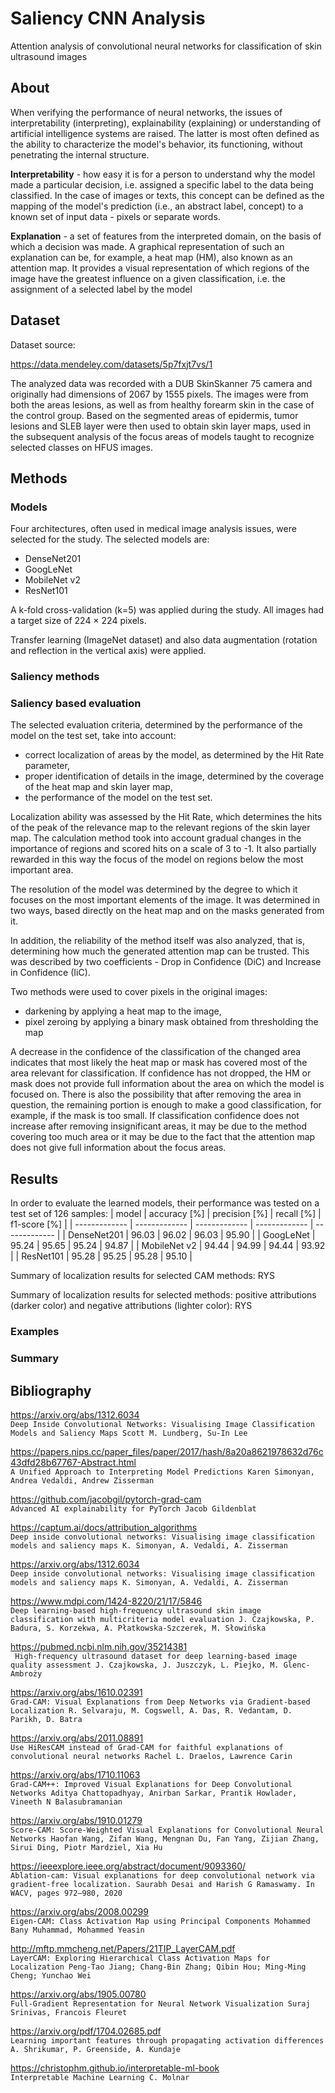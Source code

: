 # Saliency CNN Analysis
Attention analysis of convolutional neural networks for classification of skin ultrasound images

## About
When verifying the performance of neural networks, the issues of interpretability (interpreting), explainability (explaining) or understanding of artificial intelligence systems are raised. The latter is most often defined as the ability to characterize the model's behavior, its functioning, without penetrating the internal structure.

**Interpretability** - how easy it is for a person to understand why the model made a particular decision, i.e. assigned a specific label to the data being classified. In the case of images or texts, this concept can be defined as the mapping of the model's prediction (i.e., an abstract label, concept) to a known set of input data - pixels or separate words. 

**Explanation**  - a set of features from the interpreted domain, on the basis of which a decision was made. A graphical representation of such an explanation can be, for example, a heat map (HM), also known as an attention map. It provides a visual representation of which regions of the image have the greatest influence on a given classification, i.e. the assignment of a selected label by the model

## Dataset

Dataset source:

https://data.mendeley.com/datasets/5p7fxjt7vs/1

The analyzed data was recorded with a DUB SkinSkanner 75 camera and originally had dimensions of 2067 by 1555 pixels. The images were from both the areas lesions, as well as from healthy forearm skin in the case of the control group. Based on the segmented areas of epidermis, tumor lesions and SLEB layer were then used to obtain skin layer maps, used in the subsequent analysis of the focus areas of models taught to recognize selected classes on HFUS images.

## Methods

### Models

Four architectures, often used in medical image analysis issues, were selected for the study. The selected models are:
- DenseNet201
- GoogLeNet
- MobileNet v2 
- ResNet101

A k-fold cross-validation (k=5) was applied during the study. All images had a target size of 224 × 224 pixels. 

Transfer learning (ImageNet dataset) and also data augmentation (rotation and reflection in the vertical axis) were applied.

### Saliency methods


### Saliency based evaluation
The selected evaluation criteria, determined by the performance of the model on the test set, take into account:
- correct localization of areas by the model, as determined by the Hit Rate parameter,
- proper identification of details in the image, determined by the coverage of the heat map and skin layer map,
- the performance of the model on the test set.

Localization ability was assessed by the Hit Rate, which determines the hits of the peak of the relevance map to the relevant regions of the skin layer map. The calculation method took into account gradual changes in the importance of regions and scored hits on a scale of 3 to -1. It also partially rewarded in this way the focus of the model on regions below the most important area.

The resolution of the model was determined by the degree to which it focuses on the most important elements of the image. It was determined in two ways, based directly on the heat map and on the masks generated from it. 

In addition, the reliability of the method itself was also analyzed, that is, determining how much the generated attention map can be trusted. This was described by two coefficients - Drop in Confidence (DiC) and Increase in Confidence (IiC). 

Two methods were used to cover pixels in the original images:
- darkening by applying a heat map to the image,
- pixel zeroing by applying a binary mask obtained from thresholding the map

A decrease in the confidence of the classification of the changed area indicates that most likely the heat map or mask has covered most of the area relevant for classification. If confidence has not dropped, the HM or mask does not provide full information about the area on which the model is focused on. There is also the possibility that after removing the area in question, the remaining portion is enough to make a good classification, for example, if the mask is too small. If classification confidence does not increase after removing insignificant areas, it may be due to the method covering too much area or it may be due to the fact that the attention map does not give full information about the focus areas.

## Results

In order to evaluate the learned models, their performance was tested on a test set of 126 samples:
| model | accuracy [%] | precision [%]  | recall [%]  | f1-score [%]  |
| ------------- | ------------- | ------------- | ------------- | ------------- |
| DenseNet201  | 96.03  | 96.02  | 96.03  |  95.90  |
| GoogLeNet | 95.24  | 95.65  | 95.24  | 94.87 |
| MobileNet v2  | 94.44  | 94.99  | 94.44  | 93.92 |
| ResNet101 | 95.28  | 95.25  | 95.28  | 95.10  |

Summary of localization results for selected CAM methods:
RYS


Summary of localization results for selected methods: positive attributions (darker color) and negative attributions (lighter color):
RYS

### Examples


### Summary

## Bibliography

https://arxiv.org/abs/1312.6034  <br>
`Deep Inside Convolutional Networks: Visualising Image Classification Models and Saliency Maps
Scott M. Lundberg, Su-In Lee`

https://papers.nips.cc/paper_files/paper/2017/hash/8a20a8621978632d76c43dfd28b67767-Abstract.html  <br>
`A Unified Approach to Interpreting Model Predictions
Karen Simonyan, Andrea Vedaldi, Andrew Zisserman`

https://github.com/jacobgil/pytorch-grad-cam  <br>
`Advanced AI explainability for PyTorch
Jacob Gildenblat`

https://captum.ai/docs/attribution_algorithms  <br>
`Deep inside convolutional networks: Visualising image classification models and saliency maps
K. Simonyan, A. Vedaldi, A. Zisserman`

https://arxiv.org/abs/1312.6034  <br>
`Deep inside convolutional networks: Visualising image classification models and saliency maps
K. Simonyan, A. Vedaldi, A. Zisserman`

https://www.mdpi.com/1424-8220/21/17/5846 <br>
`Deep learning-based high-frequency ultrasound skin image classification with multicriteria model evaluation
J. Czajkowska, P. Badura, S. Korzekwa, A. Płatkowska-Szczerek, M. Słowińska`

https://pubmed.ncbi.nlm.nih.gov/35214381 <br>
` High-frequency ultrasound dataset for deep learning-based image quality assessment
J. Czajkowska, J. Juszczyk, L. Piejko, M. Glenc-Ambroży`

https://arxiv.org/abs/1610.02391 <br>
`Grad-CAM: Visual Explanations from Deep Networks via Gradient-based Localization
R. Selvaraju, M. Cogswell, A. Das, R. Vedantam, D. Parikh, D. Batra`

https://arxiv.org/abs/2011.08891 <br>
`Use HiResCAM instead of Grad-CAM for faithful explanations of convolutional neural networks
Rachel L. Draelos, Lawrence Carin`

https://arxiv.org/abs/1710.11063 <br>
`Grad-CAM++: Improved Visual Explanations for Deep Convolutional Networks
Aditya Chattopadhyay, Anirban Sarkar, Prantik Howlader, Vineeth N Balasubramanian`

https://arxiv.org/abs/1910.01279 <br>
`Score-CAM: Score-Weighted Visual Explanations for Convolutional Neural Networks
Haofan Wang, Zifan Wang, Mengnan Du, Fan Yang, Zijian Zhang, Sirui Ding, Piotr Mardziel, Xia Hu`

https://ieeexplore.ieee.org/abstract/document/9093360/ <br>
`Ablation-cam: Visual explanations for deep convolutional network via gradient-free localization.
Saurabh Desai and Harish G Ramaswamy. In WACV, pages 972–980, 2020`

https://arxiv.org/abs/2008.00299 <br>
`Eigen-CAM: Class Activation Map using Principal Components
Mohammed Bany Muhammad, Mohammed Yeasin`

http://mftp.mmcheng.net/Papers/21TIP_LayerCAM.pdf <br>
`LayerCAM: Exploring Hierarchical Class Activation Maps for Localization
Peng-Tao Jiang; Chang-Bin Zhang; Qibin Hou; Ming-Ming Cheng; Yunchao Wei`

https://arxiv.org/abs/1905.00780 <br>
`Full-Gradient Representation for Neural Network Visualization
Suraj Srinivas, Francois Fleuret`

https://arxiv.org/pdf/1704.02685.pdf <br>
`Learning important features through propagating activation differences
A. Shrikumar, P. Greenside, A. Kundaje`

https://christophm.github.io/interpretable-ml-book <br>
`Interpretable Machine Learning
C. Molnar`



